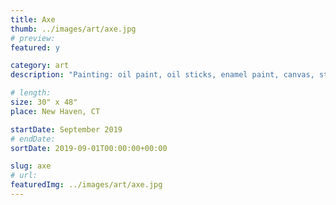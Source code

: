 ```yaml
---
title: Axe
thumb: ../images/art/axe.jpg
# preview:
featured: y

category: art
description: "Painting: oil paint, oil sticks, enamel paint, canvas, staples on unstretched canvas."

# length:
size: 30" x 48"
place: New Haven, CT

startDate: September 2019
# endDate:
sortDate: 2019-09-01T00:00:00+00:00

slug: axe
# url:
featuredImg: ../images/art/axe.jpg
---
```

